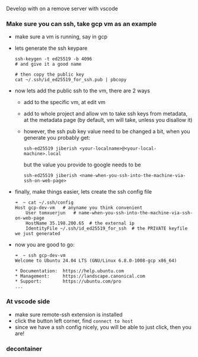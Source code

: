 

Develop with on a remove server with vscode

### Make sure you can ssh, take gcp vm as an example

* make sure a vm is running, say in gcp
* lets generate the ssh keypare

    ```
    ssh-keygen -t ed25519 -b 4096 
    # and give it a good name

    # then copy the public key
    cat ~/.ssh/id_ed25519_for_ssh.pub | pbcopy
    ```

* now lets add the public ssh to the vm, there are 2 ways
    * add to the specific vm, at edit vm
    * add to whole project and allow vm to take ssh keys from metadata, at the metadata page (by default, vm will take, unless you disallow it)
    
    * however, the ssh pub key value need to be changed a bit, when you generate you probably get:
        
        ```
        ssh-ed25519 jiberish <your-localname>@<your-local-machine>.local
        ```

        but the value you provide to google needs to be

        ```
        ssh-ed25519 jiberish <name-when-you-ssh-into-the-machine-via-ssh-on-web-page>
        ```

* finally, make things easier, lets create the ssh config file

    ```
    ➜  ~ cat ~/.ssh/config
    Host gcp-dev-vm   # anyname you think convenient
        User tomxuerjun   # name-when-you-ssh-into-the-machine-via-ssh-on-web-page
        HostName 35.198.200.65  # the external ip
        IdentityFile ~/.ssh/id_ed25519_for_ssh  # the PRIVATE keyfile we just generated
    ```

* now you are good to go:

    ```
    ➜  ~ ssh gcp-dev-vm 
    Welcome to Ubuntu 24.04 LTS (GNU/Linux 6.8.0-1008-gcp x86_64)

    * Documentation:  https://help.ubuntu.com
    * Management:     https://landscape.canonical.com
    * Support:        https://ubuntu.com/pro
    ...
    ```

### At vscode side

* make sure remote-ssh extension is installed
* click the button left corner, find `connect to host`
* since we have a ssh config nicely, you will be able to just click, then you are!

### decontainer

